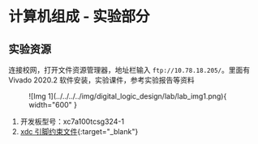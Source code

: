 # 计算机组成 - 实验部分

## 实验资源

连接校网，打开文件资源管理器，地址栏输入 `ftp://10.78.18.205/`。里面有 Vivado 2020.2 软件安装，实验课件，参考实验报告等资料

<figure markdown="span">
    ![Img 1](../../../../img/digital_logic_design/lab/lab_img1.png){ width="600" }
</figure>

1. 开发板型号：xc7a100tcsg324-1
2. [xdc 引脚约束文件](../../../../file/computer_organization/xc7a100tcsg324-1.xdc){:target="_blank"}